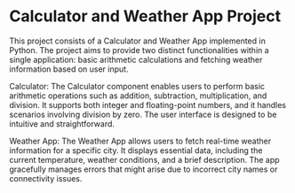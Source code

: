 # Calculator and Weather App Project
This project consists of a Calculator and Weather App implemented in Python. The project aims to provide two distinct functionalities within a single application: basic arithmetic calculations and fetching weather information based on user input.


Calculator:
The Calculator component enables users to perform basic arithmetic operations such as addition, subtraction, multiplication, and division. It supports both integer and floating-point numbers, and it handles scenarios involving division by zero. The user interface is designed to be intuitive and straightforward.

Weather App:
The Weather App allows users to fetch real-time weather information for a specific city. It displays essential data, including the current temperature, weather conditions, and a brief description. The app gracefully manages errors that might arise due to incorrect city names or connectivity issues.
